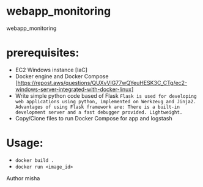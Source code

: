 # webapp_monitoring
webapp_monitoring

# prerequisites:
- EC2 Windows instance [IaC]
- Docker engine and Docker Compose [https://repost.aws/questions/QUXvVlG77wQYeuHESK3C_CTg/ec2-windows-server-integrated-with-docker-linux]
- Write simple python code based of Flask 
`Flask is used for developing web applications using python, implemented on Werkzeug and Jinja2. Advantages of using Flask framework are: There is a built-in development server and a fast debugger provided. Lightweight.`
- Copy/Clone files to run Docker Compose for app and logstash


# Usage:
- `docker build .`
- `docker run <image_id>`


Author misha
